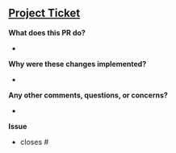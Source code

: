 ## [Project Ticket]()

**What does this PR do?**

- 

**Why were these changes implemented?**

-  

**Any other comments, questions, or concerns?**

- 

**Issue**

- closes #
